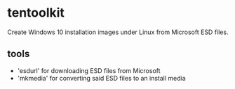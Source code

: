 # tentoolkit
Create Windows 10 installation images under Linux from Microsoft ESD files.

## tools
- 'esdurl' for downloading ESD files from Microsoft
- 'mkmedia' for converting said ESD files to an install media
